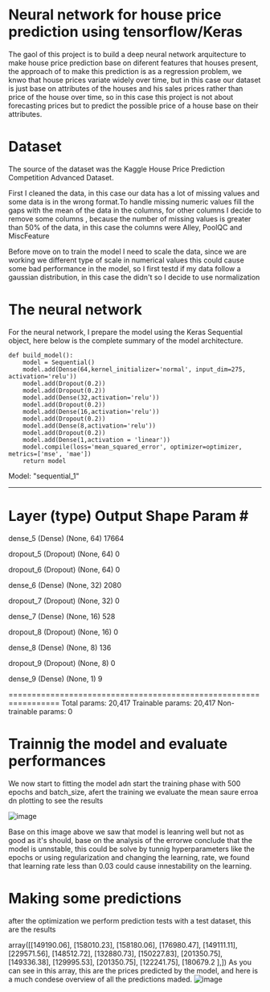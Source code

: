 # Neural network for house price prediction using tensorflow/Keras

The gaol of this project is to build a deep neural network arquitecture to make house price prediction base on diferent features that houses present, the approach of to make this prediction is as a regression problem, we knwo that house prices variate widely over time, but in this case our dataset is just base on attributes of the houses and his sales prices rather than price of the house over time, so in this case this project is not about forecasting prices but to predict the possible price of a house base on their attributes.

 # Dataset

The source of the dataset was the Kaggle House Price Prediction Competition Advanced Dataset.

First I cleaned the data, in this case our data has a lot of missing values and some data is in the wrong format.To handle missing numeric values fill the gaps with the mean of the data in the columns, for other columns I decide to remove some columns , because the number of missing values is greater than 50% of the data, in this case the columns were Alley, PoolQC and MiscFeature

Before move on to train the model I need to scale the data, since we are working we different type of scale in numerical values this could cause some bad performance in the model, so I first testd if my data follow a gaussian distribution, in this case the didn't so I decide to use normalization

# The neural network

For the neural network, I prepare the model using the Keras Sequential object, here below is the complete summary of the model architecture.
```
def build_model():
    model = Sequential()
    model.add(Dense(64,kernel_initializer='normal', input_dim=275, activation='relu'))
    model.add(Dropout(0.2))
    model.add(Dropout(0.2))
    model.add(Dense(32,activation='relu'))
    model.add(Dropout(0.2))
    model.add(Dense(16,activation='relu'))
    model.add(Dropout(0.2))
    model.add(Dense(8,activation='relu'))
    model.add(Dropout(0.2))
    model.add(Dense(1,activation = 'linear'))
    model.compile(loss='mean_squared_error', optimizer=optimizer, metrics=['mse', 'mae'])
    return model
```
Model: "sequential_1"
_________________________________________________________________
 Layer (type)                Output Shape              Param #   
=================================================================
 dense_5 (Dense)             (None, 64)                17664     
                                                                 
 dropout_5 (Dropout)         (None, 64)                0         
                                                                 
 dropout_6 (Dropout)         (None, 64)                0         
                                                                 
 dense_6 (Dense)             (None, 32)                2080      
                                                                 
 dropout_7 (Dropout)         (None, 32)                0         
                                                                 
 dense_7 (Dense)             (None, 16)                528       
                                                                 
 dropout_8 (Dropout)         (None, 16)                0         
                                                                 
 dense_8 (Dense)             (None, 8)                 136       
                                                                 
 dropout_9 (Dropout)         (None, 8)                 0         
                                                                 
 dense_9 (Dense)             (None, 1)                 9         
                                                                 
=================================================================
Total params: 20,417
Trainable params: 20,417
Non-trainable params: 0

# Trainnig the model and evaluate performances

We now start to fitting the model adn start the training phase with 500 epochs and batch_size, afert the training we evaluate the mean saure erroa dn plotting to see the results

![image](https://user-images.githubusercontent.com/86735728/182750870-2d72287b-532c-4615-a28e-6645791fbb8d.png)

Base on this image above we saw that model is leanring well but not as good as it's should, base on the analysis of the errorwe conclude that the model is unnstable, this could be solve by tunnig hyperparameters like the epochs or using regularization and changing the learning, rate, we found that learning rate less than 0.03 could cause innestability on the learning. 

# Making some predictions 
after the optimization we perform prediction tests with a test dataset, this are the results 

array([[149190.06],
       [158010.23],
       [158180.06],
       [176980.47],
       [149111.11],
       [229571.56],
       [148512.72],
       [132880.73],
       [150227.83],
       [201350.75],
       [149336.38],
       [129995.53],
       [201350.75],
       [122241.75],
       [180679.2 ],])
As you can see in this array, this are the prices predicted by the model, and here is a much condese overview of all the predictions maded.
![image](https://user-images.githubusercontent.com/86735728/182751763-4128d93d-0ba8-4933-9d79-663e627833df.png)






